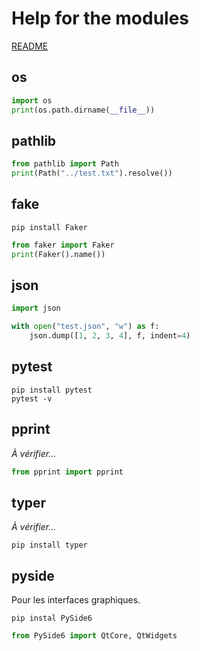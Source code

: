 # Help for the modules

[README](../README.md)  

## os
``` python
import os
print(os.path.dirname(__file__))
```

## pathlib
``` python
from pathlib import Path
print(Path("../test.txt").resolve())
```

## fake
```
pip install Faker
```
``` python
from faker import Faker
print(Faker().name())
```

## json
``` python
import json

with open("test.json", "w") as f:
    json.dump([1, 2, 3, 4], f, indent=4)
```
## pytest
```
pip install pytest
pytest -v
```

## pprint
_À vérifier..._
``` python
from pprint import pprint
```

## typer
_À vérifier..._
```
pip install typer
```

## pyside
Pour les interfaces graphiques.
```
pip instal PySide6
```
``` python
from PySide6 import QtCore, QtWidgets
```
